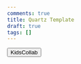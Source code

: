```yaml
---
comments: true
title: Quartz Template
draft: true
tags: []
---
```

<button type="button">KidsCollab</button>
